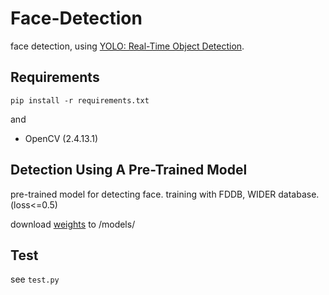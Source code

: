 # Face-Detection
face detection, using [YOLO: Real-Time Object Detection](http://pjreddie.com/darknet/yolo/).

## Requirements
`pip install -r requirements.txt`

and

- OpenCV (2.4.13.1)

## Detection Using A Pre-Trained Model
pre-trained model for detecting face.
training with FDDB, WIDER database. (loss<=0.5)

download [weights](https://drive.google.com/file/d/0BwQhFb-IfuTFbDJLa2U3TkVPdGc/view?usp=sharing) to /models/

## Test
see `test.py`
